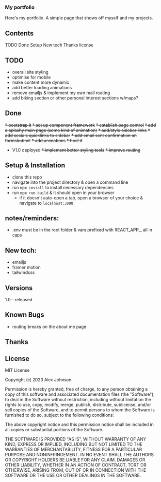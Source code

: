 ### My portfolio
Here's my portfolio. A simple page that shows off myself and my projects. 


## Contents
[TODO](#TODO)
[Done](#done)
[Setup](#setup-&-installation)
[New tech](#new-tech)
[Thanks](#thanks)
[license](#license)

## TODO
* overall site styling
* optimise for mobile
* make content more dynamic
* add better loading animations
* remove emailjs & implement my own mail routing
* add biking section or other personal interest sections w/maps?


## Done
~~* bootstrap it~~
~~* set up component framework~~
~~* establish page control~~
~~* add a splashy main page (some kind of animation)~~
~~* add/style sidebar links~~
~~* add socials quicklinks to sidebar~~
~~* add email sent confirmation on formsbubmit~~
~~* add animations~~
~~* host it~~
* V1.0  deployed
~~* implement better styling tools~~
~~* improve routing~~


## Setup & Installation
* clone this repo
* navigate into the project directory & open a command line
* run `npm install` to install necessary dependencies
* run `npm run build` & it should open in your browser
    * if it doesn't auto-open a tab, open a browser of your choice & navigate to `localhost:3000`


## notes/reminders:
* .env must be in the root folder & vars prefixed with REACT_APP_, all in caps

## New tech:
- emailjs
- framer motion
- tailwindcss

## Versions
1.0 - released 

## Known Bugs
* routing breaks on the about me page

## Thanks

## License

MIT License

Copyright (c) 2023 Alex Johnson

Permission is hereby granted, free of charge, to any person obtaining a copy of this software and associated documentation files (the "Software"), to deal in the Software without restriction, including without limitation the rights to use, copy, modify, merge, publish, distribute, sublicense, and/or sell copies of the Software, and to permit persons to whom the Software is furnished to do so, subject to the following conditions:

The above copyright notice and this permission notice shall be included in all copies or substantial portions of the Software.

THE SOFTWARE IS PROVIDED "AS IS", WITHOUT WARRANTY OF ANY KIND, EXPRESS OR IMPLIED, INCLUDING BUT NOT LIMITED TO THE WARRANTIES OF MERCHANTABILITY, FITNESS FOR A PARTICULAR PURPOSE AND NONINFRINGEMENT. IN NO EVENT SHALL THE AUTHORS OR COPYRIGHT HOLDERS BE LIABLE FOR ANY CLAIM, DAMAGES OR OTHER LIABILITY, WHETHER IN AN ACTION OF CONTRACT, TORT OR OTHERWISE, ARISING FROM, OUT OF OR IN CONNECTION WITH THE SOFTWARE OR THE USE OR OTHER DEALINGS IN THE SOFTWARE.
